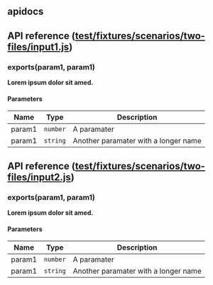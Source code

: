 ## apidocs


## API reference ([test/fixtures/scenarios/two-files/input1.js](test/fixtures/scenarios/two-files/input1.js))



###  exports(param1, param1)


**Lorem ipsum dolor sit amed.**




#### Parameters

| Name | Type | Description |
|------|------|-------------|
| param1 | <code>number</code> | A paramater |
| param1 | <code>string</code> | Another paramater with a longer name |


## API reference ([test/fixtures/scenarios/two-files/input2.js](test/fixtures/scenarios/two-files/input2.js))



###  exports(param1, param1)


**Lorem ipsum dolor sit amed.**




#### Parameters

| Name | Type | Description |
|------|------|-------------|
| param1 | <code>number</code> | A paramater |
| param1 | <code>string</code> | Another paramater with a longer name |

